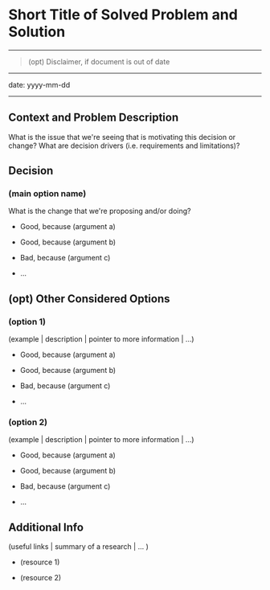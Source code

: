 # Short Title of Solved Problem and Solution

---

> (opt) Disclaimer, if document is out of date

---

date: yyyy-mm-dd

---

## Context and Problem Description

What is the issue that we're seeing that is motivating this decision or change? What are decision drivers (i.e. requirements and limitations)?

## Decision

### (main option name)

What is the change that we're proposing and/or doing?

- Good, because (argument a)

- Good, because (argument b)

- Bad, because (argument c)

- …

## (opt) Other Considered Options

### (option 1)

(example | description | pointer to more information | …)

- Good, because (argument a)

- Good, because (argument b)

- Bad, because (argument c)

- …

### (option 2)

(example | description | pointer to more information | …)

- Good, because (argument a)

- Good, because (argument b)

- Bad, because (argument c)

- …

## Additional Info

(useful links | summary of a research | ... )

- (resource 1)

- (resource 2)
